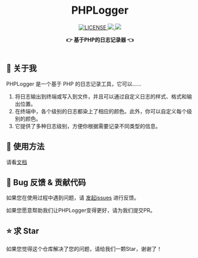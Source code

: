 <center>

<h1 align="center">PHPLogger</h1>

<p align="center">
  <a href="LICENSE">
    <img src="https://img.shields.io/badge/license-MIT-lightgrey.svg" alt="LICENSE">
  </a>
  <a href="https://github.com/TianjiuApp" title="点击访问">
    <img src="https://img.shields.io/badge/Author-TianjiuApp%20Team-blue.svg">
  </a>
  <a href="https://github.com/TianjiuApp/PHPLogger/blob/master/README.md" title="点击访问">
    <img src="https://img.shields.io/badge/Readme-English-green.svg">
  </a>
</p>

<div align="center">
  <strong>👉 基于PHP的日志记录器 👈</strong><br>
</div>
</center><br>

## 🎨 关于我
PHPLogger 是一个基于 PHP 的日志记录工具，它可以......
1. 将日志输出到终端或写入到文件，并且可以通过自定义日志的样式、格式和输出位置。
2. 在终端中，各个级别的日志都染上了相应的颜色。此外，你可以自定义每个级别的颜色。
3. 它提供了多种日志级别，方便你根据需要记录不同类型的信息。

## 💽 使用方法
请看[文档](https://github.com/TianjiuApp/PHPLogger/wiki)

## 🐞 Bug 反馈 & 贡献代码

如果您在使用过程中遇到问题，请 [发起issues](https://github.com/TianjiuApp/PHPLogger/issues) 进行反馈。

如果您愿意帮助我们让PHPLogger变得更好，请为我们提交PR。

## ⭐ 求 Star

如果您觉得这个仓库解决了您的问题，请给我们一颗Star，谢谢了！
